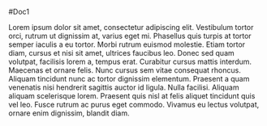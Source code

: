#Doc1

Lorem ipsum dolor sit amet, consectetur adipiscing elit. Vestibulum tortor orci, rutrum ut dignissim at, varius eget mi. Phasellus quis turpis at tortor semper iaculis a eu tortor. Morbi rutrum euismod molestie. Etiam tortor diam, cursus et nisi sit amet, ultrices faucibus leo. Donec sed quam volutpat, facilisis lorem a, tempus erat. Curabitur cursus mattis interdum. Maecenas et ornare felis. Nunc cursus sem vitae consequat rhoncus. Aliquam tincidunt nunc ac tortor dignissim elementum. Praesent a quam venenatis nisi hendrerit sagittis auctor id ligula. Nulla facilisi. Aliquam aliquam scelerisque lorem. Praesent quis nisl at felis aliquet tincidunt quis vel leo. Fusce rutrum ac purus eget commodo. Vivamus eu lectus volutpat, ornare enim dignissim, blandit diam.